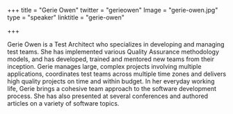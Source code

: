 +++
title = "Gerie Owen"
twitter = "gerieowen"
Image = "gerie-owen.jpg"
type = "speaker"
linktitle = "gerie-owen"

+++

Gerie Owen is a Test Architect who specializes in developing and managing test teams. She has implemented various Quality Assurance methodology models, and has developed, trained and mentored new teams from their inception. Gerie manages large, complex projects involving multiple applications, coordinates test teams across multiple time zones and delivers high quality projects on time and within budget. In her everyday working life, Gerie brings a cohesive team approach to the software development process. She has also presented at several conferences and authored articles on a variety of software topics.


